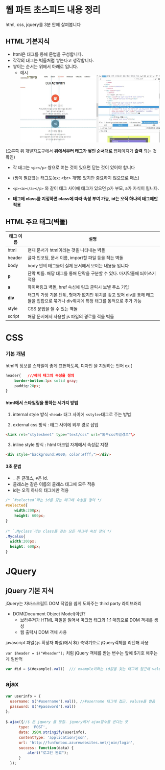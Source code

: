 # 웹 파트 초스피드 내용 정리
html, css, jquery를 3분 안에 살펴봅니다

## HTML 기본지식
 - html은 태그를 통해 문법을 구성합니다.
 - 각각의 태그는 벽돌처럼 쌓는다고 생각합니다.
 - 쌓이는 순서는 위에서 아래로 입니다.
    - 예시
 ![html_](../img/html_.JPG)

(오른쪽 위 개발자도구에서 **위에서부터 태그가 쌓인 순서대로** 웹페이지가 **출력** 되는 것 확인)

 - 각 태그는 `<p></p>` 쌍으로 여는 것이 있으면 닫는 것이 있어야 합니다

 - (쌍이 필요없는 태그도(ex: \<br\> 개행) 있지만 중요하지 않으므로 패스)


 - `<p><a></a></p>` 와 같이 태그 사이에 태그가 있으면 p가 부모, a가 자식이 됩니다.

 - **태그에 class를 지정하면 class에 따라 속성 부여 가능**, **id는 오직 하나의 태그에만 적용**


## HTML 주요 태그(벽돌)
|태그 이름| 설명|
|---|-----|
|html | 현재 문서가 html이라는 것을 나타내는 벽돌|
|header | 글자 인코딩, 문서 이름, import할 파일 등을 적는 벽돌
|body | body 안의 태그들이 실제 문서에서 보이는 내용들 입니다
|**p**| 단락 벽돌. 해당 태그를 통해 단락을 구분할 수 있다. 마지막줄에 띄어쓰기 적용
|**a**| 하이퍼링크 벽돌, href 속성에 링크 클릭시 보낼 주소 기입
|**div** | 태그의 가장 기본 단위, 형채가 없지만 위치를 갖고 있어 div를 통해 태그들을 집합으로 묶거나 div위치에 특정 태그를 동적으로 추가 가능
|style | CSS 문법을 쓸 수 있는 벽돌
|script | 해당 문서에서 사용할 js 파일의 경로를 적을 벽돌


# CSS
### 기본 개념
html의 정보를 스타일이 좋게 표현하도록, 디자인 을 지원하는 언어
ex )
```css
header{   ///헤더 태그의 속성을 정의
    border-bottom:1px solid gray;
    paddig:20px;
}
```

#### html에서 스타일링을 통하는 세가지 방법

1. internal style 방식 `<head>` 태그 사이에 `<style>`태그로 주는 방법

2. external css 방식 : <head>태그 사이에 외부 경로 삽입
```html
<link rel="stylesheet" type="text/css" url="외부css파일경로"\>
```
3. inline style 방식 : html 마크업 자체에서 속성값 지정

```html
<div style="background:#000; color:#fff;"></div>
```


#### 3초 문법
- `.` 은 클래스, `#`은 id.
- 클래스는 같은 이름의 클래스 태그에 모두 적용
- id는 오직 하나의 태그에만 적용
```css
/* `#selected`라는 id를 갖는 태그에 속성을 정의 */
#selected{    
    width:200px;               
    height: 600px;    
}

/* `.Myclass`라는 class를 갖는 모든 태그에 속성 정의 */
.Mycalss{
  width:200px;               
  height: 600px;   
}
```


# JQuery
## jQuery 기본 지식
 jQuery는 자바스크립트 DOM 작업을 쉽게 도와주는 third party 라이브러리

 - DOM(Document Object Model)이란?
    - 브라우저가 HTML 파일을 읽어서 마크업 태그와 1:1 매칭으로 DOM 객체를 생성
    - 웹 출력시 DOM 객체 사용

javascript 파일(.js 확장자 파일)에서 $() 축약기호로 jQuery객체를 리턴해 사용

`var $header = $("#header");` 처럼 jQuery 객체를 받는 변수는 앞에 $기호 해주는게 일반적

```js
var #id = $(#example).val()  /// example이라는 id값을 갖는 태그에 접근해 value를 출력
```

## ajax
```js
var userinfo = {
  username: $("#username").val(), //#username 태그에 접근, valuse를 얻음
  password: $("#password").val()
};

$.ajax({//$ 은 jquery 를 뜻함. jquery에서 ajax함수를 쓴다는 뜻
      type: 'POST',
      data: JSON.stringify(userinfo),
      contentType: 'application/json',
      url: 'http://funfunbox.azurewebsites.net/join/login',
      success: function(data) {
          alert("로그인 완료");          
      }
  });
```
